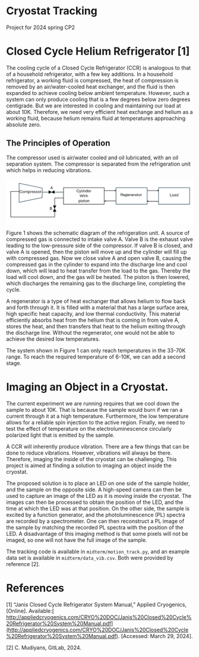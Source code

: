 # Cryostat Tracking
Project for 2024 spring CP2

# Closed Cycle Helium Refrigerator [1]

The cooling cycle of a Closed Cycle Refrigerator (CCR) is analogous to that of a household refrigerator, with a few key additions. In a household refrigerator, a working fluid is compressed, the heat of compression is removed by an air/water-cooled heat exchanger, and the fluid is then expanded to achieve cooling below ambient temperature. However, such a system can only produce cooling that is a few degrees below zero degrees centigrade. But we are interested in cooling and maintaining our load at about 10K. Therefore, we need very efficient heat exchange and helium as a working fluid, because helium remains fluid at temperatures approaching absolute zero.

## The Principles of Operation
The compressor used is air/water cooled and oil lubricated, with an oil separation system. The compressor is separated from the refrigeration unit which helps in reducing vibrations.

![1 Cycle](https://github.com/ubsuny/g2coral-CP2P2024/blob/main/stage1.1.PNG)

Figure 1 shows the schematic diagram of the refrigeration unit. A source of compressed gas is connected to intake valve A. Valve B is the exhaust valve leading to the low-pressure side of the compressor. If valve B is closed, and valve A is opened, then the piston will move up and the cylinder will fill up with compressed gas. Now we close valve A and open valve B, causing the compressed gas in the cylinder to expand into the discharge line and cool down, which will lead to heat transfer from the load to the gas. Thereby the load will cool down, and the gas will be heated. The piston is then lowered, which discharges the remaining gas to the discharge line, completing the cycle.

A regenerator is a type of heat exchanger that allows helium to flow back and forth through it. It is filled with a material that has a large surface area, high specific heat capacity, and low thermal conductivity. This material efficiently absorbs heat from the helium that is coming in from valve A, stores the heat, and then transfers that heat to the helium exiting through the discharge line. Without the regenerator, one would not be able to achieve the desired low temperatures.

The system shown in Figure 1 can only reach temperatures in the 33-70K range. To reach the required temperature of 6-10K, we can add a second stage.

# Imaging an Object in a Cryostat.

The current experiment we are running requires that we cool down the sample to about 10K. That is because the sample would burn if we ran a current through it at a high temperature. Furthermore, the low temperature allows for a reliable spin injection to the active region. Finally, we need to test the effect of temperature on the electroluminescence circularly polarized light that is emitted by the sample. 

A CCR will inherently produce vibration. There are a few things that can be done to reduce vibrations. However, vibrations will always be there. Therefore, imaging the inside of the cryostat can be challenging. This project is aimed at finding a solution to imaging an object inside the cryostat.

The proposed solution is to place an LED on one side of the sample holder, and the sample on the opposite side. A high-speed camera can then be used to capture an image of the LED as it is moving inside the cryostat. The images can then be processed to obtain the position of the LED, and the time at which the LED was at that position. On the other side, the sample is excited by a function generator, and the photoluminescence (PL) spectra are recorded by a spectrometer. One can then reconstruct a PL image of the sample by matching the recorded PL spectra with the position of the LED. A disadvantage of this imaging method is that some pixels will not be imaged, so one will not have the full image of the sample.

The tracking code is available in `midterm/motion_track.py`, and an example data set is available in `midterm/data_vib.csv`. Both were provided by reference [2].

# References
[1] “Janis Closed Cycle Refrigerator System Manual,” Applied Cryogenics, [Online]. Available:[ http://appliedcryogenics.com/CRYO%20DOC/Janis%20Closed%20Cycle%20Refrigerator%20System%20Manual.pdf](http://appliedcryogenics.com/CRYO%20DOC/Janis%20Closed%20Cycle%20Refrigerator%20System%20Manual.pdf). [Accessed: March 29, 2024].

[2] C. Mudiyans, GitLab, 2024.
